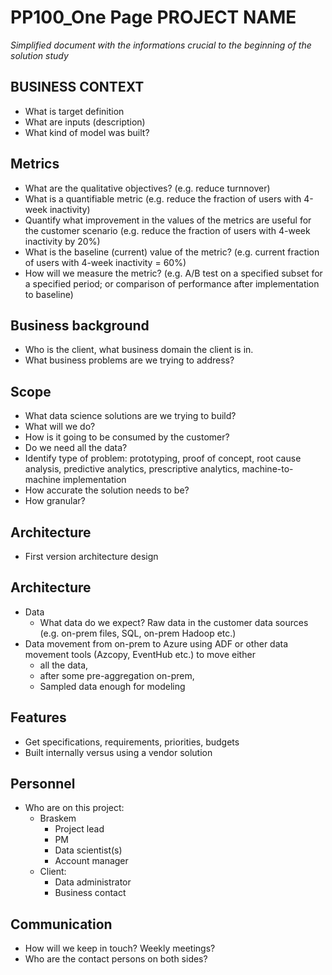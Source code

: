 # PP100_One Page PROJECT NAME
_Simplified document with the informations crucial to the beginning of the solution study_

## BUSINESS CONTEXT
* What is target definition 
* What are inputs (description)
* What kind of model was built?

## Metrics
* What are the qualitative objectives? (e.g. reduce turnnover)
* What is a quantifiable metric  (e.g. reduce the fraction of users with 4-week inactivity)
* Quantify what improvement in the values of the metrics are useful for the customer scenario (e.g. reduce the  fraction of users with 4-week inactivity by 20%) 
* What is the baseline (current) value of the metric? (e.g. current fraction of users with 4-week inactivity = 60%)
* How will we measure the metric? (e.g. A/B test on a specified subset for a specified period; or comparison of performance after implementation to baseline)

## Business background
* Who is the client, what business domain the client is in.
* What business problems are we trying to address?

## Scope
* What data science solutions are we trying to build?
* What will we do?
* How is it going to be consumed by the customer?
* Do we need all the data?
* Identify type of problem: prototyping, proof of concept, root cause analysis, predictive analytics, prescriptive analytics, machine-to-machine implementation
* How accurate the solution needs to be?
* How granular?

## Architecture
* First version architecture design

## Architecture
* Data
  * What data do we expect? Raw data in the customer data sources (e.g. on-prem files, SQL, on-prem Hadoop etc.)
* Data movement from on-prem to Azure using ADF or other data movement tools (Azcopy, EventHub etc.) to move either
  * all the data, 
  * after some pre-aggregation on-prem,
  * Sampled data enough for modeling

## Features
* Get specifications, requirements, priorities, budgets
* Built internally versus using a vendor solution

## Personnel
* Who are on this project:
	* Braskem
		* Project lead
		* PM
		* Data scientist(s)
		* Account manager
	* Client:
		* Data administrator
		* Business contact

## Communication
* How will we keep in touch? Weekly meetings?
* Who are the contact persons on both sides?